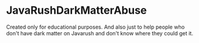 # JavaRushDarkMatterAbuse
Created only for educational purposes. And also just to help people who don't have dark matter on Javarush and don't know where they could get it.
